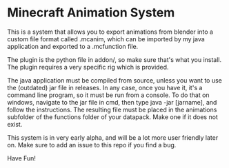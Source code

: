 # Minecraft Animation System
This is a system that allows you to export animations from blender into a custom file format called .mcanim, which can be imported by my java application and exported to a .mcfunction file.

The plugin is the python file in addon/, so make sure that's what you install. The plugin requires a very specific rig which is provided.

The java application must be compiled from source, unless you want to use the (outdated) jar file in releases. In any case, once you have it, it's a command line program, so it must be run from a console. To do that on windows, navigate to the jar file in cmd, then type java -jar [jarname], and follow  the instructions. The resulting file must be placed in the animations subfolder of the functions folder of your datapack. Make one if it does not exist.

This system is in very early alpha, and will be a lot more user friendly later on. Make sure to add an issue to this repo if you find a bug.

Have Fun!
